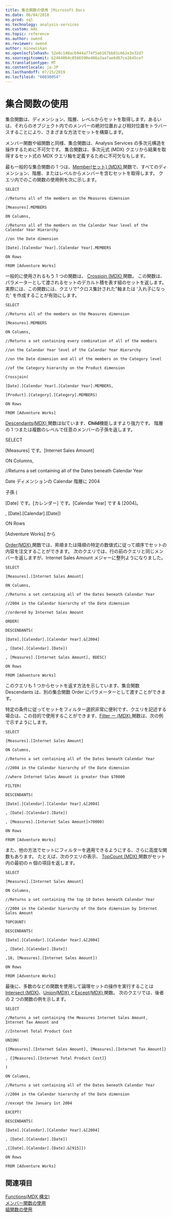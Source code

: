 ```yaml
---
title: 集合関数の使用 |Microsoft Docs
ms.date: 06/04/2018
ms.prod: sql
ms.technology: analysis-services
ms.custom: mdx
ms.topic: reference
ms.author: owend
ms.reviewer: owend
author: minewiskan
ms.openlocfilehash: 52e0c140acb944a774f5ab167bb81c662e3e32d7
ms.sourcegitcommit: b2464064c0566590e486a3aafae6d67ce2645cef
ms.translationtype: MT
ms.contentlocale: ja-JP
ms.lasthandoff: 07/15/2019
ms.locfileid: "68038054"
---
```

# <a name="using-set-functions"></a>集合関数の使用


  集合関数は、ディメンション、階層、レベルからセットを取得します。あるいは、それらのオブジェクト内でのメンバーの絶対位置および相対位置をトラバースすることにより、さまざまな方法でセットを構築します。  
  
 メンバー関数や組関数と同様、集合関数は、Analysis Services の多次元構造を操作するために不可欠です。 集合関数は、多次元式 (MDX) クエリから結果を取得するセット式の MDX クエリ軸を定義するために不可欠なもします。  
  
 最も一般的な集合関数の 1 つは、[Member&#40;セット&#41; &#40;MDX&#41; ](../mdx/members-set-mdx.md)関数で、すべてのディメンション、階層、またはレベルからメンバーを含むセットを取得します。 クエリ内でのこの関数の使用例を次に示します。  
  
 `SELECT`  
  
 `//Returns all of the members on the Measures dimension`  
  
 `[Measures].MEMBERS`  
  
 `ON Columns,`  
  
 `//Returns all of the members on the Calendar Year level of the Calendar Year Hierarchy`  
  
 `//on the Date dimension`  
  
 `[Date].[Calendar Year].[Calendar Year].MEMBERS`  
  
 `ON Rows`  
  
 `FROM [Adventure Works]`  
  
 一般的に使用されるもう 1 つの関数は、 [Crossjoin &#40;MDX&#41; ](../mdx/crossjoin-mdx.md)関数。 この関数は、パラメーターとして渡されるセットのデカルト積を表す組のセットを返します。 実際には、この関数には、クエリで"クロス集計された"軸または '入れ子になった' を作成することが有効にします。  
  
 `SELECT`  
  
 `//Returns all of the members on the Measures dimension`  
  
 `[Measures].MEMBERS`  
  
 `ON Columns,`  
  
 `//Returns a set containing every combination of all of the members`  
  
 `//on the Calendar Year level of the Calendar Year Hierarchy`  
  
 `//on the Date dimension and all of the members on the Category level`  
  
 `//of the Category hierarchy on the Product dimension`  
  
 `Crossjoin(`  
  
 `[Date].[Calendar Year].[Calendar Year].MEMBERS,`  
  
 `[Product].[Category].[Category].MEMBERS)`  
  
 `ON Rows`  
  
 `FROM [Adventure Works]`  
  
 [Descendants&#40;MDX&#41; ](../mdx/descendants-mdx.md)関数は似ています、**Child**機能しますより強力です。 階層の 1 つまたは複数のレベルで任意のメンバーの子孫を返します。  
  
 SELECT  
  
 [Measures] です。[Internet Sales Amount]  
  
 ON Columns,  
  
 //Returns a set containing all of the Dates beneath Calendar Year  
  
 Date ディメンションの Calendar 階層に 2004  
  
 子孫 (  
  
 [Date] です。[カレンダー] です。[Calendar Year] です & [2004]。  
  
 , [Date].[Calendar].[Date])  
  
 ON Rows  
  
 [Adventure Works] から  
  
 [Order&#40;MDX&#41; ](../mdx/order-mdx.md)関数では、昇順または降順の特定の数値式に従って順序でセットの内容を注文することができます。 次のクエリでは、行の前のクエリと同じメンバーを返しますが、Internet Sales Amount メジャーに整列ようになりました。  
  
 `SELECT`  
  
 `[Measures].[Internet Sales Amount]`  
  
 `ON Columns,`  
  
 `//Returns a set containing all of the Dates beneath Calendar Year`  
  
 `//2004 in the Calendar hierarchy of the Date dimension`  
  
 `//ordered by Internet Sales Amount`  
  
 `ORDER(`  
  
 `DESCENDANTS(`  
  
 `[Date].[Calendar].[Calendar Year].&[2004]`  
  
 `, [Date].[Calendar].[Date])`  
  
 `, [Measures].[Internet Sales Amount], BDESC)`  
  
 `ON Rows`  
  
 `FROM [Adventure Works]`  
  
 このクエリも 1 つからセットを返す方法を示しています、集合関数 Descendants は、別の集合関数 Order にパラメーターとして渡すことができます。  
  
 特定の条件に従ってセットをフィルター選択非常に便利です、クエリを記述する場合は、この目的で使用することができます、[Filter ー &#40;MDX&#41; ](../mdx/filter-mdx.md)関数は、次の例で示すようにします。  
  
 `SELECT`  
  
 `[Measures].[Internet Sales Amount]`  
  
 `ON Columns,`  
  
 `//Returns a set containing all of the Dates beneath Calendar Year`  
  
 `//2004 in the Calendar hierarchy of the Date dimension`  
  
 `//where Internet Sales Amount is greater than $70000`  
  
 `FILTER(`  
  
 `DESCENDANTS(`  
  
 `[Date].[Calendar].[Calendar Year].&[2004]`  
  
 `, [Date].[Calendar].[Date])`  
  
 `, [Measures].[Internet Sales Amount]>70000)`  
  
 `ON Rows`  
  
 `FROM [Adventure Works]`  
  
 また、他の方法でセットにフィルターを適用できるようにする、さらに高度な関数もあります。 たとえば、次のクエリの表示、 [TopCount &#40;MDX&#41; ](../mdx/topcount-mdx.md)関数がセット内の最初の n 個の項目を返します。  
  
 `SELECT`  
  
 `[Measures].[Internet Sales Amount]`  
  
 `ON Columns,`  
  
 `//Returns a set containing the top 10 Dates beneath Calendar Year`  
  
 `//2004 in the Calendar hierarchy of the Date dimension by Internet Sales Amount`  
  
 `TOPCOUNT(`  
  
 `DESCENDANTS(`  
  
 `[Date].[Calendar].[Calendar Year].&[2004]`  
  
 `, [Date].[Calendar].[Date])`  
  
 `,10, [Measures].[Internet Sales Amount])`  
  
 `ON Rows`  
  
 `FROM [Adventure Works]`  
  
 最後に、多数のなどの関数を使用して論理セットの操作を実行することは[Intersect &#40;MDX&#41;](../mdx/intersect-mdx.md)、[Union&#40;MDX&#41; ](../mdx/union-mdx.md)と[Except&#40;MDX&#41; ](../mdx/except-mdx-function.md)関数。 次のクエリでは、後者の 2 つの関数の例を示します。  
  
 `SELECT`  
  
 `//Returns a set containing the Measures Internet Sales Amount, Internet Tax Amount and`  
  
 `//Internet Total Product Cost`  
  
 `UNION(`  
  
 `{[Measures].[Internet Sales Amount], [Measures].[Internet Tax Amount]}`  
  
 `, {[Measures].[Internet Total Product Cost]}`  
  
 `)`  
  
 `ON Columns,`  
  
 `//Returns a set containing all of the Dates beneath Calendar Year`  
  
 `//2004 in the Calendar hierarchy of the Date dimension`  
  
 `//except the January 1st 2004`  
  
 `EXCEPT(`  
  
 `DESCENDANTS(`  
  
 `[Date].[Calendar].[Calendar Year].&[2004]`  
  
 `, [Date].[Calendar].[Date])`  
  
 `,{[Date].[Calendar].[Date].&[915]})`  
  
 `ON Rows`  
  
 `FROM [Adventure Works]`  
  
## <a name="see-also"></a>関連項目  
 [Functions&#40;MDX 構文&#41;](../mdx/functions-mdx-syntax.md)   
 [メンバー関数の使用](../mdx/using-member-functions.md)   
 [組関数の使用](../mdx/using-tuple-functions.md)  
  
  
